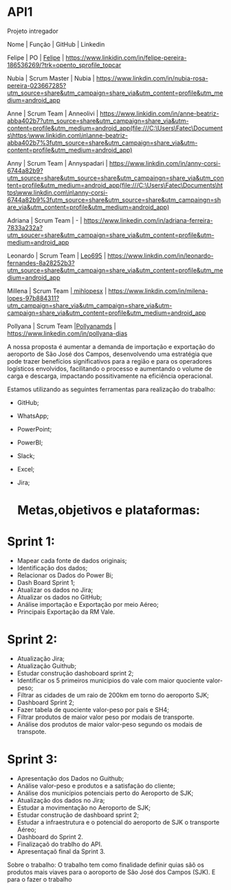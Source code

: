 # API1
Projeto intregador

Nome | Função | GitHub | Linkedin

Felipe | PO | [Felipe](file:///C:\Users\Fatec\Documents\Felipe) | <https://www.linkidin.com/in/felipe-pereira-186536269/?trk=opento_sprofile_topcar>

Nubia | Scrum Master     | Nubia | <https://www.linkdin.com/in/nubia-rosa-pereira-023667285?utm_source=share&utm_campaign=share_via&utm_content=profile&utm_medium=android_app>

Anne | Scrum Team | Anneolivi | https://www.linkidin.com/in/anne-beatriz-abba402b7?utm_source=share&utm_campaign=share_via&utm-content=profile&utm_medium=android_app(file:///C:\Users\Fatec\Documents\https;\www.linkidin.com\in\anne-beatriz-abba402b7%3futm_source=share&utm_campaign=share_via&utm-content=profile&utm_medium=android_app)

Anny | Scrum Team | Annyspadari | https://www.linkdin.com/in/anny-corsi-6744a82b9?utm_source=share&utm_source=share&utm_campaingn=share_via&utm_content=profile&utm_medium=android_app(file:///C:\Users\Fatec\Documents\https\www.linkdin.com\in\anny-corsi-6744a82b9%3futm_source=share&utm_source=share&utm_campaingn=share_via&utm_content=profile&utm_medium=android_app)

Adriana | Scrum Team | - | https://www.linkedin.com/in/adriana-ferreira-7833a232a?utm_soucer=share&utm_campaign=share_via&utm_content=profile&utm-medium=android_app

Leonardo | Scrum Team | [Leo695](file:///C:\Users\Fatec\Documents\Leo695) | <https://www.linkdin.com/in/leonardo-fernandes-8a28252b3?utm_source=share&utm_campaign=share_via&utm_content=profile&utm_medium=android_app>

Millena | Scrum Team |[ mihlopesx](file:///C:\Users\Fatec\Documents\|%20mihlopesx) | <https://www.linkdin.com/in/milena-lopes-97b884311?utm_campaign=share_via&utm_campaign=share_via&utm-campaign=share_via&utm_content=profile&utm_medium=android_app>

Pollyana | Scrum Team |[Pollyanamds](file:///C:\Users\Fatec\Documents\Pollyanamds) | <https://www.linkedin.com/in/pollyana-dias>


A nossa proposta é aumentar a demanda de importação e exportação do aeroporto de São José dos Campos, desenvolvendo uma estratégia que pode trazer benefícios significativos para a região e para os operadores logísticos envolvidos, facilitando o processo e aumentando o volume de carga e descarga, impactando possitivamente na eficiência operacional.

Estamos utilizando as seguintes ferramentas para realização do trabalho:

- GitHub;
- WhatsApp;
- PowerPoint;
- PowerBI;
- Slack;
- Excel;
- Jira;

  # Metas,objetivos e plataformas:

# Sprint 1:

- Mapear cada fonte de dados originais;
- Identificação dos dados;
- Relacionar os Dados do Power Bi;
- Dash Board Sprint 1;
- Atualizar os dados no Jira;
- Atualizar os dados no GitHub;
- Análise importação e Exportação por meio Aéreo;
- Principais Exportação da RM Vale.
 
# Sprint 2:

- Atualização Jira;
- Atualização Guithub;
- Estudar construção dashoboard sprint 2;
- Identificar os 5 primeiros municipios do vale com maior quociente valor-peso;
- Filtrar as cidades de um raio de 200km em torno do aeroporto SJK;
- Dashboard Sprint 2;
- Fazer tabela de quociente valor-peso por país e SH4;
- Filtrar produtos de maior valor peso por modais de transporte.
- Análise dos produtos de maior valor-peso segundo os modais de transpote.

# Sprint 3:

- Apresentação dos Dados no Guithub;
- Análise valor-peso e produtos e a satisfação do cliente;
- Análise dos municípios potenciais perto do Aeroporto de SJK;
- Atualização dos dados no Jira;
- Estudar a movimentação no Aeroporto de SJK;
- Estudar construção de dashboard sprint 2;
- Estudar a infraestrutura e o potencial do aeroporto de SJK o transporte Aéreo;
- Dashboard do Sprint 2.
- Finalizaçaõ do trablho do API.
- Apresentaçaõ final da Sprint 3.


Sobre o trabalho: 
O trabalho tem como finalidade definir quias sãõ os produtos mais viaves para o aoroporto de São José dos Campos (SJK). E para o fazer o trabalho 
